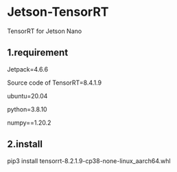 # Jetson-TensorRT

TensorRT for Jetson Nano

## 1.requirement

Jetpack=4.6.6

Source code of TensorRT=8.4.1.9

ubuntu=20.04

python=3.8.10

numpy==1.20.2

## 2.install
pip3 install tensorrt-8.2.1.9-cp38-none-linux_aarch64.whl
